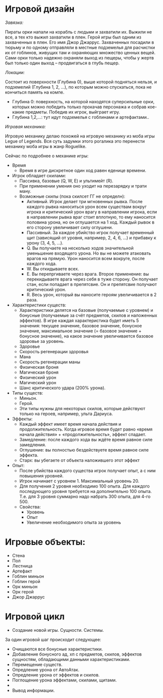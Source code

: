 # Игровой дизайн

*Завязка:*

Пираты орки напали на корабль с людьми и захватили их. Выжили не все, а тех кто выжил захватили в плен. Герой игры был одним из захваченных в плен. Его имя Джор Джаррус. Захваченных посадили в тюрьму и по одному отправляли в местные подземелья для расчистки их от гоблинов, живущих там и охраняющих множество ценных вещей. Сами орки только надежно охраняли выход из пещеры, чтобы у жертв был только один выход – продвигаться в глубь пещер.

*Локации:*

Состоит из поверхности (Глубина 0), выше которой подняться нельзя, и подземелий (Глубина 1, 2, …), по которым можно спускаться, пока не кончиться память на компе.

* Глубина 0: поверхность, на которой находятся суперсильные орки, которых можно победить только прокачав персонажа и собрав кое-какие предметы. Победив их игрок, выйграет игру.
* Глубина 1,2,…: тут идут подземелья с гоблинами и артефактами..

*Игровая механика:*

Игровую механику делаю похожей на игровую механику из моба игры Legue of Legends. Вся суть задумки этого рогалика это перенести механику моба игры в жанр Roguelike.

Сейчас по подробнее о механике игры:

* Время
    * Время в игре дискретное один ход равен еденице времени.
* Игрок обладает скилами:
    * Пассивка, базовые (Q, W, E) и ультимейт (R).
    * При применении умения оно уходит на перезарядку и трати ману.
    * Возможные скилы (пока скилсет ГГ не определн):
        * Активный. Игрок делает три мгновенных рывка. После каждого рывка наноситься урон всем существам вокруг игрока и критический урон врагу в направлении игрока, если в направлении рывка враг стоит вплотную, то ему наносится половина урона, но он оглушается на 1 ход. Каждый рывок в его сторону увеличивает силу оглушени.
        * Пассивный. За каждое убийство игрок получает временный щит (зависящий от уровня, например, 2, 4, 6, ...) и прибавку к урону (3, 4, 5, ...).
        * Q. Вы получаете на несколько ходов значительной уменьшение входящего урона. Но вы не можете атаковать врагов на прямую. Урон наносится всем вокруге, после каждого хода. 
        * W. Вы откидываете всех.
        * E. Вы перепргиваете через врага. Второе применение: вы перекидываете врага через себя в туже сторону. Он получает стан, если попадает в препятсвие. Он и препятсвие получают критический урон.
        * R. Весь урон, который вы наносите героям увеличивается в 2 раза.
* Характеристики существ:
    * Характеристики делятся на базовые (получаемые с уровнем) и бонусные (получаемые за счёт предметов, скилов и наложенных эффектов). В игре каждая характеристика будет иметь 5 значения: текущее значение, базовое значение, бонусное значение, максимальное значение (= базовое значение + бонусное значение), на какое значение увеличивается базовое здоровье за уровень.
    * Здоровье
    * Скорость регенерации здоровья
    * Мана
    * Скорость регенерации маны
    * Физическая броня
    * Магическая броня
    * Физический урон
    * Магический урон
    * Шанс критического удара (200% урона).
* Типы существ:
    * Миньон.
    * Герой.
    * Эти типы нужны для некоторых скилов, которые действуют только на героев, например, ульта Дариуса.
* Эффекты:
    * Каждый эффект имеет время начала действия и продолжительность. Когда игровое время будет равно «время начала действия» + «продолжительность», эффект спадает.
    * Замедление: после каждого хода вы ждёте  время равное силе замедления.
    * Оглушение: вы полностью бездействуете  время равное силе эффекта.
    * Старх: вы убегаете от объекта наложившего этот эффект 
* Опыт: 
    * После убийства каждого существа игрок получает опыт, а с ним повышения уровней.
    * Игрок начинает с уровнем 1. Максимальный уровень 20.
    * Для получения 2 уровня необходимо 100 опыта. Для каждого последующего уровня требуется на дополнительно 100 опыта. Т.е. для 3 уровня суммарно надо набрать 300 опыта, для 4-го 500.
    * Свойства:
        * Уровень
        * Опыт
        * Увеличение необходимого опыта за уровень

# Игровые объекты:

* Стена
* Пол
* Лестница
* Артефакт
* Гоблин миньон
* Гоблин герой
* Орк миньон
* Орк герой
* Джор Джаррус

# Игровой цикл

* Создание новой игры. Сущности. Системы.

За один игровой шаг происходит следующее:

* Очищаются все бонусные характеристики.
* Добавление бонусного ад, хп с предметов, скилов, эффектов сущностям, обладающими данными характеристиками.
* Перемещение существ.
* Опредление урона от АвтоАтак.
* Опредление урона от эффектов и скилов.
* Поглощение урона эффектами, скилами, щитами.
* 
* Вывод информации.
